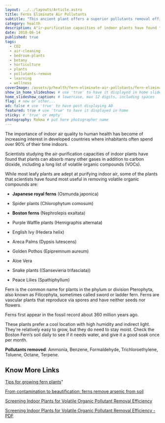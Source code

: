 ```yaml
---
layout: ../../layouts/Article.astro
title: Ferns Eliminate Air Pollutants
subtitle: "This ancient plant offers a superior pollutants removal efficiency. A must have for an healthy home."
category: health
description: A"ir-purification capacities of indoor plants have found that plants can absorb many pollutants, including a long list of volatile organic compounds (VOCs)." # max 160 digits
date: 2018-06-14
published: true
tags:
  - CO2
  - air-cleaning
  - bedroom-plants
  - botany
  - horticulture
  - plants
  - pollutants-remove
  - learning
  - wellness
coverImage: /assets/p/health/fern-eliminate-air-pollutants/fern-eliminate-air-pollutants.jpg
show_in_home_slideshow: # use 'true' to have it displayed in home slideshow
home_slideshow_caption: # lowercase, max 12 digits, including spaces
flag: # new or other...
ad: false # use 'true' to have post displaying AD
featured: true # use 'true' to have it displayed in home
sticky: # 'true' or empty
photography: Rokma # put here photographer name
---
```


The importance of indoor air quality to human health has become of increasing interest in developed countries where inhabitants often spend over 90% of their time indoors.

Scientists studying the air-purification capacities of indoor plants have found that plants can absorb many other gases in addition to carbon dioxide, including a long list of volatile organic compounds (VOCs).

While most leafy plants are adept at purifying indoor air, some of the plants that scientists have found most useful in removing volatile organic compounds are:

- **Japanese royal ferns** (Osmunda japonica)

- Spider plants (Chlorophytum comosum)

- **Boston ferns** (Nephrolepis exaltata)

- Purple Waffle plants (Hemigraphis alternata)

- English Ivy (Hedera helix)

- Areca Palms (Dypsis lutescens)

- Golden Pothos (Epipremnum aureum)

- Aloe Vera

- Snake plants ((Sansevieria trifasciata))

- Peace Lilies (Spathiphyllum)

Fern is the common name for plants in the phylum or division Pterophyta, also known as Filicophyta, sometimes called sword or ladder fern. Ferns are vascular plants that reproduce via spores and have neither seeds nor flowers.

Ferns first appear in the fossil record about 360 million years ago.

These plants prefer a cool location with high humidity and indirect light. They're relatively easy to grow, but they do need to stay moist. Check the Boston Fern’s soil daily to see if it needs water, and give it a good soak once per month.

**Pollutants removed**: Ammonia, Benzene, Formaldehyde, Trichloroethylene, Toluene, Octane, Terpene.

## Know More Links

[Tips for growing fern plants](https://www.thespruce.com/tips-for-growing-fern-plants-1402823)"

[From contamination to beautification: ferns remove arsenic from soil](https://fcit.usf.edu/florida/teacher/science/mod1/resources/fern-student.pdf)

[Screening Indoor Plants for Volatile Organic Pollutant Removal Efficiency](http://hortsci.ashspublications.org/content/44/5/1377.full)

[Screening Indoor Plants for Volatile Organic Pollutant Removal Efficiency - PDF ](https://greenplantsforgreenbuildings.org/wp-content/uploads/2014/09/Screening-Indoor-Plants.pdf)
